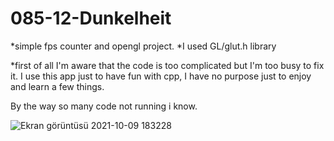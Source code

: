 # 085-12-Dunkelheit
*simple fps counter and opengl project.
*I used GL/glut.h library

*first of all I'm aware that the code is too complicated but I'm too busy to fix it. 
I use this app just to have fun with cpp, I have no purpose just to enjoy and learn a few things.



By the way so many code not running i know.




![Ekran görüntüsü 2021-10-09 183228](https://user-images.githubusercontent.com/66999194/136664885-7b89c6d7-ed8c-4cbf-b937-6fc8c70cc5b0.png)
